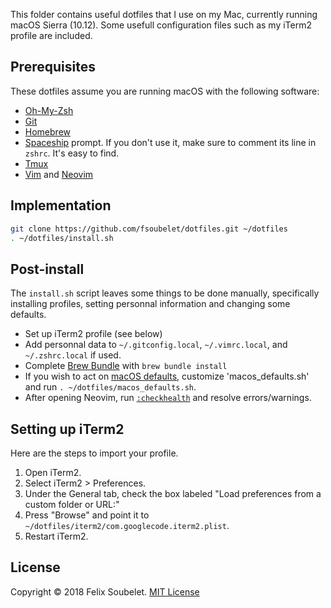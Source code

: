 This folder contains useful dotfiles that I use on my Mac, currently running macOS Sierra (10.12). Some usefull configuration files such as my iTerm2 profile are included.

## Prerequisites

These dotfiles assume you are running macOS with the following software:

* [Oh-My-Zsh][oh-my-zsh]
* [Git][git]
* [Homebrew][homebrew]
* [Spaceship][spaceship] prompt. If you don't use it, make sure to comment its line in `zshrc`. It's easy to find.
* [Tmux][tmux]
* [Vim][vim] and [Neovim][neovim]

## Implementation
```sh
git clone https://github.com/fsoubelet/dotfiles.git ~/dotfiles
. ~/dotfiles/install.sh
```

## Post-install

The `install.sh` script leaves some things to be done manually, specifically installing profiles, setting personnal information and changing some defaults.

* Set up iTerm2 profile (see below)
* Add personnal data to `~/.gitconfig.local`, `~/.vimrc.local`, and `~/.zshrc.local` if used.
* Complete [Brew Bundle][brew-bundle] with `brew bundle install`
* If you wish to act on [macOS defaults][macos-defaults], customize 'macos_defaults.sh' and run `. ~/dotfiles/macos_defaults.sh`.
* After opening Neovim, run [`:checkhealth`][checkhealth] and resolve errors/warnings.

## Setting up iTerm2

Here are the steps to import your profile.

1. Open iTerm2.
1. Select iTerm2 > Preferences.
1. Under the General tab, check the box labeled "Load preferences from a custom folder or URL:"
1. Press "Browse" and point it to `~/dotfiles/iterm2/com.googlecode.iterm2.plist`.
1. Restart iTerm2.

## License

Copyright &copy; 2018 Felix Soubelet. [MIT License][license]

[brew-bundle]: https://github.com/Homebrew/homebrew-bundle
[checkhealth]: https://neovim.io/doc/user/pi_health.html#:checkhealth
[git]: https://git-scm.com/
[homebrew]: http://brew.sh
[iterm2]: https://www.iterm2.com/
[license]: https://github.com/fsoubelet/dotfiles/blob/master/LICENSE
[macos-defaults]: https://mths.be/macos
[neovim]: https://neovim.io/
[oh-my-zsh]: https://github.com/robbyrussell/oh-my-zsh
[spaceship]: https://github.com/denysdovhan/spaceship-prompt
[tmux]: https://github.com/tmux/tmux/wiki
[vim]: http://www.vim.org/
